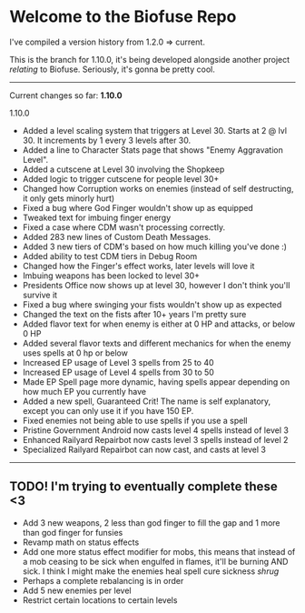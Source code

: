 # Welcome to the Biofuse Repo

I've compiled a version history from 1.2.0 => current.

This is the branch for 1.10.0, it's being developed alongside another project *relating* to Biofuse.
Seriously, it's gonna be pretty cool.

******

Current changes so far:
**1.10.0**

1.10.0

- Added a level scaling system that triggers at Level 30. Starts at 2 @ lvl 30. It increments by 1 every 3 levels after 30. 
- Added a line to Character Stats page that shows "Enemy Aggravation Level".
- Added a cutscene at Level 30 involving the Shopkeep
- Added logic to trigger cutscene for people level 30+
- Changed how Corruption works on enemies (instead of self destructing, it only gets minorly hurt)
- Fixed a bug where God Finger wouldn't show up as equipped
- Tweaked text for imbuing finger energy
- Fixed a case where CDM wasn't processing correctly. 
- Added 283 new lines of Custom Death Messages. 
- Added 3 new tiers of CDM's based on how much killing you've done :) 
- Added ability to test CDM tiers in Debug Room
- Changed how the Finger's effect works, later levels will love it
- Imbuing weapons has been locked to level 30+
- Presidents Office now shows up at level 30, however I don't think you'll survive it
- Fixed a bug where swinging your fists wouldn't show up as expected
- Changed the text on the fists after 10+ years I'm pretty sure
- Added flavor text for when enemy is either at 0 HP and attacks, or below 0 HP
- Added several flavor texts and different mechanics for when the enemy uses spells at 0 hp or below
- Increased EP usage of Level 3 spells from 25 to 40
- Increased EP usage of Level 4 spells from 30 to 50
- Made EP Spell page more dynamic, having spells appear depending on how much EP you currently have
- Added a new spell, Guaranteed Crit! The name is self explanatory, except you can only use it if you have 150 EP.
- Fixed enemies not being able to use spells if you use a spell
- Pristine Government Android now casts level 4 spells instead of level 3
- Enhanced Railyard Repairbot now casts level 3 spells instead of level 2
- Specialized Railyard Repairbot can now cast, and casts at level 3
---
## TODO! I'm trying to eventually complete these <3
- Add 3 new weapons, 2 less than god finger to fill the gap and 1 more than god finger for funsies
- Revamp math on status effects
- Add one more status effect modifier for mobs, this means that instead of a mob ceasing to be sick when 
engulfed in flames, it'll be burning AND sick. I think I might make the enemies heal spell cure sickness *shrug*
- Perhaps a complete rebalancing is in order
- Add 5 new enemies per level 
- Restrict certain locations to certain levels
